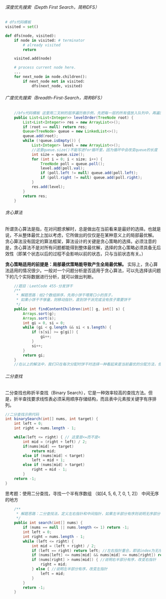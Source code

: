 
###### 深度优先搜索（Depth First Search，简称DFS）

```python
# dfs代码模板
visited = set() 

def dfs(node, visited):
    if node in visited: # terminator
    	# already visited 
    	return 

	visited.add(node) 

	# process current node here. 
	...
	for next_node in node.children(): 
		if next_node not in visited: 
			dfs(next_node, visited)
```

###### 广度优先搜索（Breadth-First-Search，简称BFS）


```java
	//bfs代码模板 这里用二叉树的层序遍历做示例，先把每一层的所有值放入队列中，再遍历队列取出值
	public List<List<Integer>> levelOrder(TreeNode root) {
        List<List<Integer>> res = new ArrayList<>();
        if (root == null) return res;
        Queue<TreeNode> queue = new LinkedList<>();
        queue.add(root);
        while (!queue.isEmpty()) {
            List<Integer> level = new ArrayList<>();
            //这里queue.size()不能写进for循环里，因为循环中会改变queue的长度
            int size = queue.size();
            for (int i = 0; i < size; i++) {
                TreeNode poll = queue.poll();
                level.add(poll.val);
                if (poll.left != null) queue.add(poll.left);
                if (poll.right != null) queue.add(poll.right);
            }
            res.add(level);
        }
        return res;
    }
```

###### 贪心算法

所谓贪心算法是指，在对问题求解时，总是做出在当前看来是最好的选择。也就是说，不从整体最优上加以考虑，它所做出的仅仅是在某种意义上的局部最优解。
贪心算法没有固定的算法框架，算法设计的关键是贪心策略的选择。必须注意的是，贪心算法不是对所有问题都能得到整体最优解，选择的贪心策略必须具备无后效性（即某个状态以后的过程不会影响以前的状态，只与当前状态有关。）

**贪心策略适用的前提是：局部最优策略能导致产生全局最优解。**
实际上，贪心算法适用的情况很少。一般对一个问题分析是否适用于贪心算法，可以先选择该问题下的几个实际数据进行分析，就可以做出判断。

```java
	//题目：LeetCode 455-分发饼干
	/**
     * 解题思路：给2个数组排序，先用小饼干喂胃口小的孩子，
     * 如果小饼干不够量，则移动指针，直到饼干派完或没有孩子需要饼干
     */
    public int findContentChildren(int[] g, int[] s) {
        Arrays.sort(g);
        Arrays.sort(s);
        int gi = 0, si = 0;
        while (gi < g.length && si < s.length) {
            if (s[si] >= g[gi]) {
                gi++;
            } 
            si++;
        }
        return gi;
    }
	//在以上的解法中，我们只在每次分配时饼干时选择一种看起来是当前最优的分配方法，但无法保证这种局部最优的分配方法最后能得到全局最优解。我们假设能得到全局最优解，并使用反证法进行证明，即假设存在一种比我们使用的贪心策略更优的最优策略。如果不存在这种最优策略，表示贪心策略就是最优策略，得到的解也就是全局最优解。
```

###### 二分查找

二分查找也称折半查找（Binary Search），它是一种效率较高的查找方法。但是，折半查找要求线性表必须采用顺序存储结构，而且表中元素按关键字有序排列。

```java
//二分查找示例代码
int binarySearch(int[] nums, int target) {
    int left = 0; 
    int right = nums.length - 1; 

    while(left <= right) { // 这里是<=而不是<
        int mid = (right + left) / 2;
        if(nums[mid] == target)
            return mid; 
        else if (nums[mid] < target)
            left = mid + 1; 
        else if (nums[mid] > target)
            right = mid - 1; 
        }
    return -1;
}
```

思考题：使用二分查找，寻找一个半有序数组 （如[4, 5, 6, 7, 0, 1, 2]） 中间无序的地方

```java
    /**
     * 解题思路：二分查找法，定义左右指针和中间指针，如果左半部分有序则说明无序部分在右半部分，反之亦然；直到左右指针重合即找到无序下标
     */
    public int search(int[] nums) {
        if (nums == null || nums.length <= 1) return -1;
        int left = 0;
        int right = nums.length - 1;
        while (left <= right) {
            int mid = (left + right) / 2;
            if (left == right) return left; //左右指针重合，即该index为无序位置
            if (nums[left] <= nums[mid] && nums[mid] <= nums[right]) return -1; //有序数组
            if (nums[right] > nums[mid]) { //说明右半部分有序，改变右指针
                right = mid;
            } else { //说明左半部分有序，改变左指针
                left = mid;
            }
        }
        return -1;
    }
```

